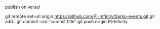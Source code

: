publish on versel

git remote set-url origin https://github.com/PI-Infinity/Sarko-events.git
git add .
git commit -am "commit title"
git push origin PI-Infinity
